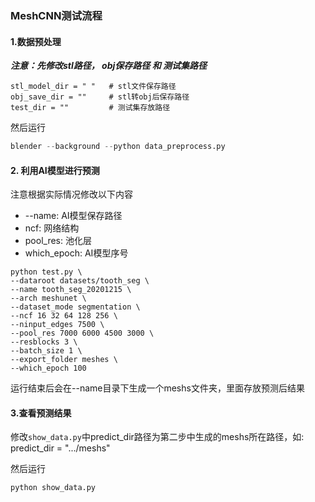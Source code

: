 ### MeshCNN测试流程

#### 1.数据预处理

***注意：先修改stl路径， obj保存路径 和 测试集路径***

```
stl_model_dir = " "   # stl文件保存路径
obj_save_dir = ""     # stl转obj后保存路径
test_dir = ""         # 测试集存放路径 
```

然后运行

```python
blender --background --python data_preprocess.py
```

#### 2. 利用AI模型进行预测

注意根据实际情况修改以下内容

- --name:   AI模型保存路径
- ncf: 网络结构
- pool_res: 池化层
- which_epoch: AI模型序号

```shell
python test.py \
--dataroot datasets/tooth_seg \
--name tooth_seg_20201215 \
--arch meshunet \
--dataset_mode segmentation \
--ncf 16 32 64 128 256 \
--ninput_edges 7500 \
--pool_res 7000 6000 4500 3000 \
--resblocks 3 \
--batch_size 1 \
--export_folder meshes \
--which_epoch 100
```

运行结束后会在--name目录下生成一个meshs文件夹，里面存放预测后结果

#### 3.查看预测结果

修改`show_data.py`中predict_dir路径为第二步中生成的meshs所在路径，如: predict_dir = ".../meshs"

然后运行

```python
python show_data.py
```

